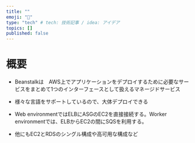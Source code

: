 ```yaml
---
title: ""
emoji: "👋"
type: "tech" # tech: 技術記事 / idea: アイデア
topics: []
published: false
---
```


# 概要

- Beanstalkは　AWS上でアプリケーションをデプロイするために必要なサービスをまとめて1つのインターフェースとして扱えるマネージドサービス

- 様々な言語をサポートしているので、大体デプロイできる

- Web environmentではELBにASGのEC2を直接接続する。Worker environmentでは、ELBからEC2の間にSQSを利用する。

- 他にもEC2とRDSのシングル構成や高可用な構成など
